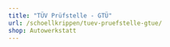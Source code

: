 ```yaml
---
title: "TÜV Prüfstelle - GTÜ"
url: /schoellkrippen/tuev-pruefstelle-gtue/
shop: Autowerkstatt
---
```

